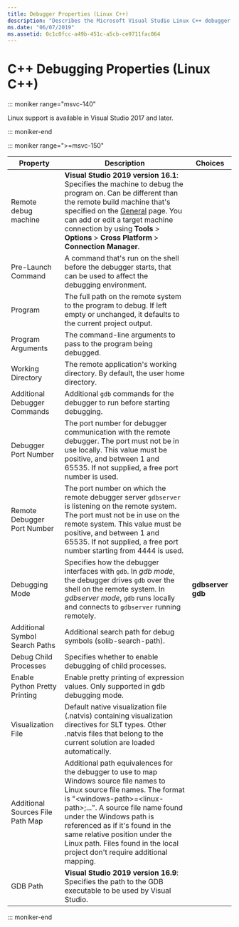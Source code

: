 ```yaml
---
title: Debugger Properties (Linux C++)
description: "Describes the Microsoft Visual Studio Linux C++ debugger properties"
ms.date: "06/07/2019"
ms.assetid: 0c1c0fcc-a49b-451c-a5cb-ce9711fac064
---
```

# C++ Debugging Properties (Linux C++)

::: moniker range="msvc-140"

Linux support is available in Visual Studio 2017 and later.

::: moniker-end

::: moniker range=">=msvc-150"

| Property | Description | Choices |
|--|--|--|
| Remote debug machine | **Visual Studio 2019 version 16.1**: Specifies the machine to debug the program on. Can be different than the remote build machine that's specified on the [General](general-linux.md) page. You can add or edit a target machine connection by using **Tools** > **Options** > **Cross Platform** > **Connection Manager**. |
| Pre-Launch Command | A command that's run on the shell before the debugger starts, that can be used to affect the debugging environment. |
| Program | The full path on the remote system to the program to debug. If left empty or unchanged, it defaults to the current project output. |
| Program Arguments | The command-line arguments to pass to the program being debugged. |
| Working Directory | The remote application's working directory. By default, the user home directory. |
| Additional Debugger Commands | Additional `gdb` commands for the debugger to run before starting debugging. |
| Debugger Port Number | The port number for debugger communication with the remote debugger. The port must not be in use locally. This value must be positive, and between 1 and 65535. If not supplied, a free port number is used. |
| Remote Debugger Port Number | The port number on which the remote debugger server `gdbserver` is listening on the remote system. The port must not be in use on the remote system. This value must be positive, and between 1 and 65535. If not supplied, a free port number starting from 4444 is used. |
| Debugging Mode | Specifies how the debugger interfaces with `gdb`. In *gdb mode*, the debugger drives `gdb` over the shell on the remote system. In *gdbserver mode*, `gdb` runs locally and connects to `gdbserver` running remotely. | **gdbserver**<br/>**gdb** |
| Additional Symbol Search Paths | Additional search path for debug symbols (solib-search-path). |
| Debug Child Processes | Specifies whether to enable debugging of child processes. |
| Enable Python Pretty Printing | Enable pretty printing of expression values. Only supported in gdb debugging mode. |
| Visualization File | Default native visualization file (.natvis) containing visualization directives for SLT types. Other .natvis files that belong to the current solution are loaded automatically. |
| Additional Sources File Path Map | Additional path equivalences for the debugger to use to map Windows source file names to Linux source file names. The format is "\<windows-path>=\<linux-path>;...". A source file name found under the Windows path is referenced as if it's found in the same relative position under the Linux path. Files found in the local project don't require additional mapping. |
| GDB Path | **Visual Studio 2019 version 16.9**: Specifies the path to the GDB executable to be used by Visual Studio. |

::: moniker-end
